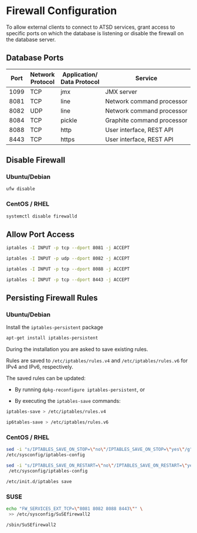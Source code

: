# Firewall Configuration

To allow external clients to connect to ATSD services, grant access to specific ports on which the database is listening or disable the firewall on the database server.

## Database Ports

Port | Network<br> Protocol | Application/<br>Data Protocol | Service
---|---|---|---
1099 | TCP | jmx | JMX server
8081 | TCP | line | Network command processor
8082 | UDP | line | Network command processor
8084 | TCP | pickle | Graphite command processor
8088 | TCP | http | User interface, REST API
8443 | TCP | https | User interface, REST API

## Disable Firewall

### Ubuntu/Debian

```bash
ufw disable
```

### CentOS / RHEL

```bash
systemctl disable firewalld
```

## Allow Port Access

```sh
iptables -I INPUT -p tcp --dport 8081 -j ACCEPT
```

```sh
iptables -I INPUT -p udp --dport 8082 -j ACCEPT
```

```sh
iptables -I INPUT -p tcp --dport 8088 -j ACCEPT
```

```sh
iptables -I INPUT -p tcp --dport 8443 -j ACCEPT
```

## Persisting Firewall Rules

### Ubuntu/Debian

Install the `iptables-persistent` package

```sh
apt-get install iptables-persistent
```

During the installation you are asked to save existing rules.

Rules are saved to `/etc/iptables/rules.v4` and `/etc/iptables/rules.v6` for IPv4 and IPv6, respectively.

The saved rules can be updated:

* By running `dpkg-reconfigure iptables-persistent`, or

* By executing the `iptables-save` commands:

```sh
iptables-save > /etc/iptables/rules.v4
```

```sh
ip6tables-save > /etc/iptables/rules.v6
```

### CentOS / RHEL

```sh
sed -i "s/IPTABLES_SAVE_ON_STOP=\"no\"/IPTABLES_SAVE_ON_STOP=\"yes\"/g" \
/etc/sysconfig/iptables-config
```

```sh
sed -i "s/IPTABLES_SAVE_ON_RESTART=\"no\"/IPTABLES_SAVE_ON_RESTART=\"yes\"/g" \
 /etc/sysconfig/iptables-config
```

```sh
/etc/init.d/iptables save
```

### SUSE

```sh
echo "FW_SERVICES_EXT_TCP=\"8081 8082 8088 8443\"" \
 >> /etc/sysconfig/SuSEfirewall2
```

```sh
/sbin/SuSEfirewall2
```
